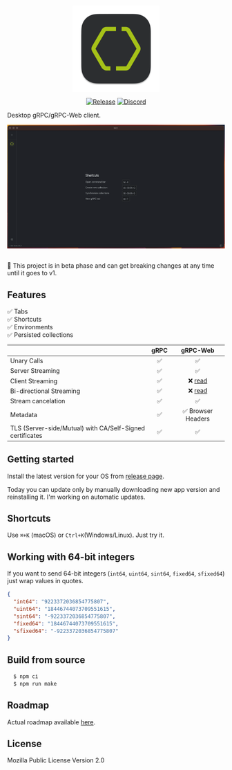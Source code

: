 <br />
<div align="center">
  <picture>
    <img src="assets/icons/icon.svg" height="200px" align="center">
  </picture>
</div>
<div align="center">

  [![Release](https://img.shields.io/github/package-json/v/getezy/ezy)](https://github.com/getezy/ezy/releases/latest)
  [![Discord](https://img.shields.io/badge/Discord-7289DA?style=flat&logo=discord&logoColor=white)](https://discord.gg/r26ETPgj6R)

</div>

Desktop gRPC/gRPC-Web client.

<div align="center">
  <img src="docs/preview.gif" align="center">
</div>
<br />

🚧 This project is in beta phase and can get breaking changes at any time until it goes to v1.

## Features
✅ Tabs  
✅ Shortcuts  
✅ Environments  
✅ Persisted collections  

|                                                           	| gRPC 	|                            gRPC-Web                   |
|-----------------------------------------------------------	|:----:	|:-------------------------------------------------------------:	  |
| Unary Calls                                               	|   ✅  	|                               ✅                               	|
| Server Streaming                                          	|   ✅  	|                               ✅                               	|
| Client Streaming                                          	|   ✅  	| ❌ [read](https://github.com/grpc/grpc-web#streaming-support) 	  |
| Bi-directional Streaming                                  	|   ✅  	| ❌ [read](https://github.com/grpc/grpc-web#streaming-support) 	  |
| Stream cancelation                                        	|   ✅  	|                               ✅                               	|
| Metadata                                                  	|   ✅  	|                       ✅ Browser Headers                       	|
| TLS (Server-side/Mutual) with CA/Self-Signed certificates 	|   ✅  	|                               ✅                               	|

## Getting started
Install the latest version for your OS from [release page](https://github.com/getezy/ezy/releases/latest).

Today you can update only by manually downloading new app version and reinstalling it. I'm working on automatic updates.

## Shortcuts

Use `⌘+K` (macOS) or `Ctrl+K`(Windows/Linux). Just try it.

## Working with 64-bit integers
If you want to send 64-bit integers (`int64`, `uint64`, `sint64`, `fixed64`, `sfixed64`) just wrap values in quotes.

```json
{
  "int64": "9223372036854775807",
  "uint64": "18446744073709551615",
  "sint64": "-9223372036854775807",
  "fixed64": "18446744073709551615",
  "sfixed64": "-9223372036854775807"
}
```

## Build from source

```bash
  $ npm ci
  $ npm run make
```

## Roadmap

Actual roadmap available [here](https://github.com/orgs/getezy/projects/1/views/1).

## License
Mozilla Public License Version 2.0
